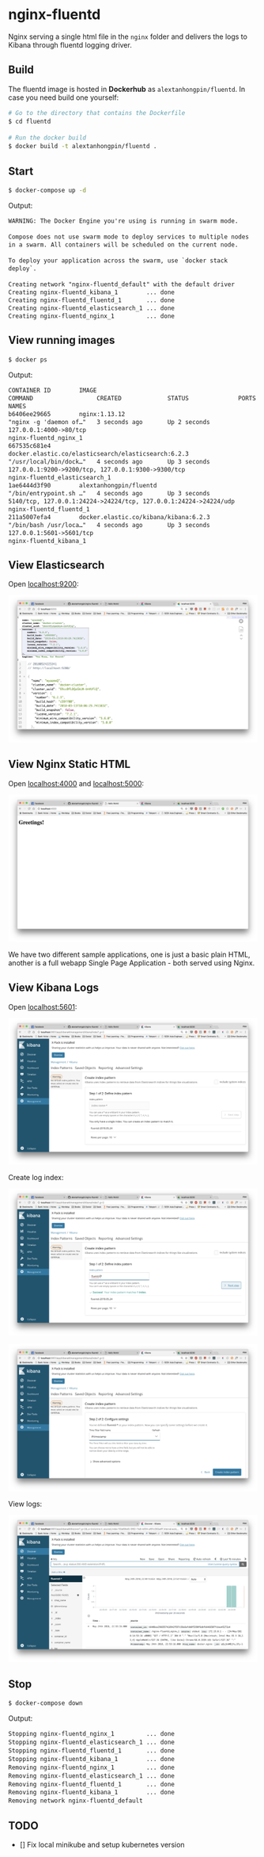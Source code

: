 # nginx-fluentd

Nginx serving a single html file in the `nginx` folder and delivers the logs to Kibana through fluentd logging driver.

## Build

The fluentd image is hosted in __Dockerhub__ as `alextanhongpin/fluentd`. In case you need build one yourself:

```bash
# Go to the directory that contains the Dockerfile
$ cd fluentd

# Run the docker build
$ docker build -t alextanhongpin/fluentd .
```

## Start

```bash
$ docker-compose up -d
```

Output:

```
WARNING: The Docker Engine you're using is running in swarm mode.

Compose does not use swarm mode to deploy services to multiple nodes in a swarm. All containers will be scheduled on the current node.

To deploy your application across the swarm, use `docker stack deploy`.

Creating network "nginx-fluentd_default" with the default driver
Creating nginx-fluentd_kibana_1        ... done
Creating nginx-fluentd_fluentd_1       ... done
Creating nginx-fluentd_elasticsearch_1 ... done
Creating nginx-fluentd_nginx_1         ... done
```

## View running images

```bash
$ docker ps
```

Output:

```
CONTAINER ID        IMAGE                                                 COMMAND                  CREATED             STATUS              PORTS                                                              NAMES
b6406ee29665        nginx:1.13.12                                         "nginx -g 'daemon of…"   3 seconds ago       Up 2 seconds        127.0.0.1:4000->80/tcp                                             nginx-fluentd_nginx_1
667535c681e4        docker.elastic.co/elasticsearch/elasticsearch:6.2.3   "/usr/local/bin/dock…"   4 seconds ago       Up 3 seconds        127.0.0.1:9200->9200/tcp, 127.0.0.1:9300->9300/tcp                 nginx-fluentd_elasticsearch_1
1ae6444d3f90        alextanhongpin/fluentd                                "/bin/entrypoint.sh …"   4 seconds ago       Up 3 seconds        5140/tcp, 127.0.0.1:24224->24224/tcp, 127.0.0.1:24224->24224/udp   nginx-fluentd_fluentd_1
211a5007efa4        docker.elastic.co/kibana/kibana:6.2.3                 "/bin/bash /usr/loca…"   4 seconds ago       Up 3 seconds        127.0.0.1:5601->5601/tcp                                           nginx-fluentd_kibana_1
```

## View Elasticsearch

Open [localhost:9200](localhost:9200):

![elasticsearch](assets/elasticsearch.png)

## View Nginx Static HTML

Open [localhost:4000](localhost:4000) and [localhost:5000](localhost:5000):

![nginx-static-html](assets/nginx-static-html.png)

We have two different sample applications, one is just a basic plain HTML, another is a full webapp Single Page Application - both served using Nginx.

## View Kibana Logs

Open [localhost:5601](localhost:5601):

![kibana-create-index](assets/kibana-create-index.png)

Create log index:

![kibana-select-index](assets/kibana-select-index.png)

![kibana-choose-timestamp](assets/kibana-choose-timestamp.png)

View logs:

![kibana-view-logs](assets/kibana-view-logs.png)

## Stop

```bash
$ docker-compose down
```

Output:

```bash
Stopping nginx-fluentd_nginx_1         ... done
Stopping nginx-fluentd_elasticsearch_1 ... done
Stopping nginx-fluentd_fluentd_1       ... done
Stopping nginx-fluentd_kibana_1        ... done
Removing nginx-fluentd_nginx_1         ... done
Removing nginx-fluentd_elasticsearch_1 ... done
Removing nginx-fluentd_fluentd_1       ... done
Removing nginx-fluentd_kibana_1        ... done
Removing network nginx-fluentd_default
```

## TODO

- [] Fix local minikube and setup kubernetes version